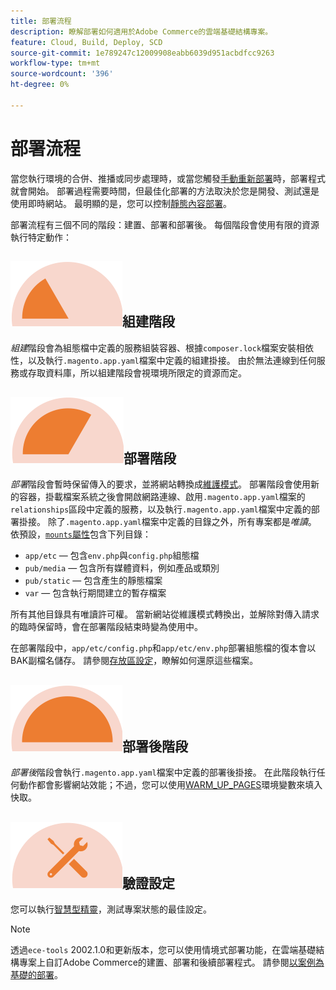 ```yaml
---
title: 部署流程
description: 瞭解部署如何適用於Adobe Commerce的雲端基礎結構專案。
feature: Cloud, Build, Deploy, SCD
source-git-commit: 1e789247c12009908eabb6039d951acbdfcc9263
workflow-type: tm+mt
source-wordcount: '396'
ht-degree: 0%

---
```


# 部署流程

當您執行環境的合併、推播或同步處理時，或當您觸發[手動重新部署](../dev-tools/cloud-cli-overview.md#redeploy-the-environment)時，部署程式就會開始。 部署過程需要時間，但最佳化部署的方法取決於您是開發、測試還是使用即時網站。 最明顯的是，您可以控制[靜態內容部署](static-content.md)。

部署流程有三個不同的階段：建置、部署和部署後。 每個階段會使用有限的資源執行特定動作：

## ![組建階段](../../assets/status-build.png)組建階段

_組建_&#x200B;階段會為組態檔中定義的服務組裝容器、根據`composer.lock`檔案安裝相依性，以及執行`.magento.app.yaml`檔案中定義的組建掛接。 由於無法連線到任何服務或存取資料庫，所以組建階段會視環境所限定的資源而定。

## ![部署階段](../../assets/status-deploy.png)部署階段

_部署_&#x200B;階段會暫時保留傳入的要求，並將網站轉換成[維護模式](https://experienceleague.adobe.com/docs/commerce-operations/configuration-guide/setup/application-modes.html?lang=zh-Hant)。 部署階段會使用新的容器，掛載檔案系統之後會開啟網路連線、啟用`.magento.app.yaml`檔案的`relationships`區段中定義的服務，以及執行`.magento.app.yaml`檔案中定義的部署掛接。 除了`.magento.app.yaml`檔案中定義的目錄之外，所有專案都是&#x200B;_唯讀_。 依預設，[`mounts`屬性](../application/properties.md#mounts)包含下列目錄：

- `app/etc` — 包含`env.php`與`config.php`組態檔
- `pub/media` — 包含所有媒體資料，例如產品或類別
- `pub/static` — 包含產生的靜態檔案
- `var` — 包含執行期間建立的暫存檔案

所有其他目錄具有唯讀許可權。 當新網站從維護模式轉換出，並解除對傳入請求的臨時保留時，會在部署階段結束時變為使用中。

在部署階段中，`app/etc/config.php`和`app/etc/env.php`部署組態檔的復本會以BAK副檔名儲存。 請參閱[存放區設定](../store/store-settings.md#restore-configuration-files)，瞭解如何還原這些檔案。

## ![部署後階段](../../assets/status-post-deploy.png)部署後階段

_部署後_&#x200B;階段會執行`.magento.app.yaml`檔案中定義的部署後掛接。 在此階段執行任何動作都會影響網站效能；不過，您可以使用[WARM_UP_PAGES](../environment/variables-post-deploy.md#warmuppages)環境變數來填入快取。

## ![驗證狀態](../../assets/status-verify.png)驗證設定

您可以執行[智慧型精靈](smart-wizards.md)，測試專案狀態的最佳設定。

>[!NOTE]
>
>透過`ece-tools` 2002.1.0和更新版本，您可以使用情境式部署功能，在雲端基礎結構專案上自訂Adobe Commerce的建置、部署和後續部署程式。 請參閱[以案例為基礎的部署](scenario-based.md)。
